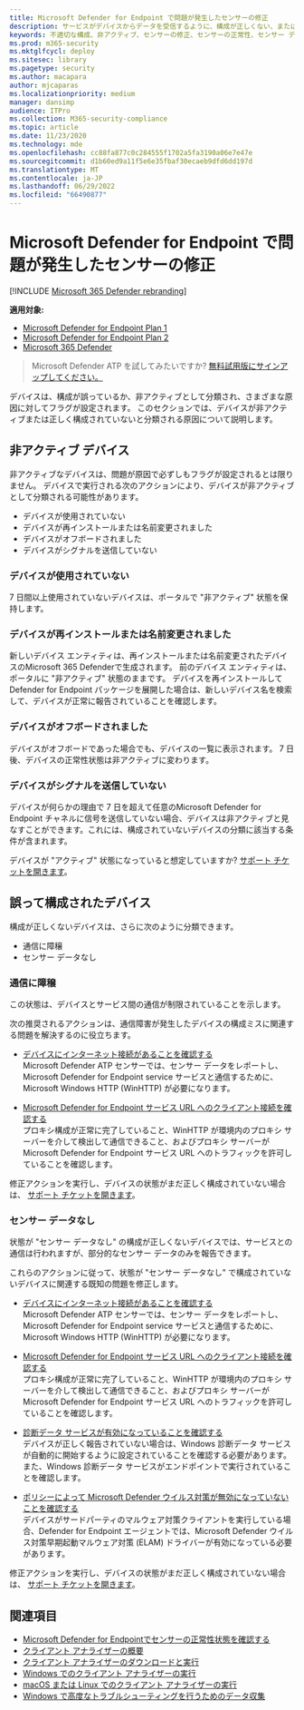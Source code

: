 ```yaml
---
title: Microsoft Defender for Endpoint で問題が発生したセンサーの修正
description: サービスがデバイスからデータを受信するように、構成が正しくない、または非アクティブであると報告されているデバイス センサーを修正します。
keywords: 不適切な構成、非アクティブ、センサーの修正、センサーの正常性、センサー データなし、センサー データ、通信障害、通信
ms.prod: m365-security
ms.mktglfcycl: deploy
ms.sitesec: library
ms.pagetype: security
ms.author: macapara
author: mjcaparas
ms.localizationpriority: medium
manager: dansimp
audience: ITPro
ms.collection: M365-security-compliance
ms.topic: article
ms.date: 11/23/2020
ms.technology: mde
ms.openlocfilehash: cc88fa877c0c284555f1702a5fa3190a06e7e47e
ms.sourcegitcommit: d1b60ed9a11f5e6e35fbaf30ecaeb9dfd6dd197d
ms.translationtype: MT
ms.contentlocale: ja-JP
ms.lasthandoff: 06/29/2022
ms.locfileid: "66490877"
---
```

# <a name="fix-unhealthy-sensors-in-microsoft-defender-for-endpoint"></a>Microsoft Defender for Endpoint で問題が発生したセンサーの修正

[!INCLUDE [Microsoft 365 Defender rebranding](../../includes/microsoft-defender.md)]

**適用対象:**
- [Microsoft Defender for Endpoint Plan 1](https://go.microsoft.com/fwlink/?linkid=2154037)
- [Microsoft Defender for Endpoint Plan 2](https://go.microsoft.com/fwlink/?linkid=2154037)
- [Microsoft 365 Defender](https://go.microsoft.com/fwlink/?linkid=2118804)

> Microsoft Defender ATP を試してみたいですか? [無料試用版にサインアップしてください。](https://signup.microsoft.com/create-account/signup?products=7f379fee-c4f9-4278-b0a1-e4c8c2fcdf7e&ru=https://aka.ms/MDEp2OpenTrial?ocid=docs-wdatp-fixsensor-abovefoldlink)

デバイスは、構成が誤っているか、非アクティブとして分類され、さまざまな原因に対してフラグが設定されます。 このセクションでは、デバイスが非アクティブまたは正しく構成されていないと分類される原因について説明します。

## <a name="inactive-devices"></a>非アクティブ デバイス

非アクティブなデバイスは、問題が原因で必ずしもフラグが設定されるとは限りません。 デバイスで実行される次のアクションにより、デバイスが非アクティブとして分類される可能性があります。

- デバイスが使用されていない
- デバイスが再インストールまたは名前変更されました
- デバイスがオフボードされました
- デバイスがシグナルを送信していない


### <a name="device-isnt-in-use"></a>デバイスが使用されていない

7 日間以上使用されていないデバイスは、ポータルで "非アクティブ" 状態を保持します。

### <a name="device-was-reinstalled-or-renamed"></a>デバイスが再インストールまたは名前変更されました
新しいデバイス エンティティは、再インストールまたは名前変更されたデバイスのMicrosoft 365 Defenderで生成されます。 前のデバイス エンティティは、ポータルに "非アクティブ" 状態のままです。 デバイスを再インストールして Defender for Endpoint パッケージを展開した場合は、新しいデバイス名を検索して、デバイスが正常に報告されていることを確認します。

### <a name="device-was-offboarded"></a>デバイスがオフボードされました
デバイスがオフボードであった場合でも、デバイスの一覧に表示されます。 7 日後、デバイスの正常性状態は非アクティブに変わります。

### <a name="device-isnt-sending-signals"></a>デバイスがシグナルを送信していない
デバイスが何らかの理由で 7 日を超えて任意のMicrosoft Defender for Endpoint チャネルに信号を送信していない場合、デバイスは非アクティブと見なすことができます。これには、構成されていないデバイスの分類に該当する条件が含まれます。

デバイスが "アクティブ" 状態になっていると想定していますか? [サポート チケットを開きます](https://support.microsoft.com/getsupport?wf=0&tenant=ClassicCommercial&oaspworkflow=start_1.0.0.0&locale=en-us&supportregion=en-us&pesid=16055&ccsid=636206786382823561)。

## <a name="misconfigured-devices"></a>誤って構成されたデバイス
構成が正しくないデバイスは、さらに次のように分類できます。
- 通信に障穣
- センサー データなし

### <a name="impaired-communications"></a>通信に障穣
この状態は、デバイスとサービス間の通信が制限されていることを示します。

次の推奨されるアクションは、通信障害が発生したデバイスの構成ミスに関連する問題を解決するのに役立ちます。

- [デバイスにインターネット接続があることを確認する](troubleshoot-onboarding.md#troubleshoot-onboarding-issues-on-the-device)</br>
  Microsoft Defender ATP センサーでは、センサー データをレポートし、Microsoft Defender for Endpoint service サービスと通信するために、Microsoft Windows HTTP (WinHTTP) が必要になります。

- [Microsoft Defender for Endpoint サービス URL へのクライアント接続を確認する](configure-proxy-internet.md#verify-client-connectivity-to-microsoft-defender-for-endpoint-service-urls)</br>
  プロキシ構成が正常に完了していること、WinHTTP が環境内のプロキシ サーバーを介して検出して通信できること、およびプロキシ サーバーがMicrosoft Defender for Endpoint サービス URL へのトラフィックを許可していることを確認します。

修正アクションを実行し、デバイスの状態がまだ正しく構成されていない場合は、 [サポート チケットを開きます](https://go.microsoft.com/fwlink/?LinkID=761093&clcid=0x409)。

### <a name="no-sensor-data"></a>センサー データなし
状態が "センサー データなし" の構成が正しくないデバイスでは、サービスとの通信は行われますが、部分的なセンサー データのみを報告できます。

これらのアクションに従って、状態が "センサー データなし" で構成されていないデバイスに関連する既知の問題を修正します。

- [デバイスにインターネット接続があることを確認する](troubleshoot-onboarding.md#troubleshoot-onboarding-issues-on-the-device)</br>
  Microsoft Defender ATP センサーでは、センサー データをレポートし、Microsoft Defender for Endpoint service サービスと通信するために、Microsoft Windows HTTP (WinHTTP) が必要になります。

- [Microsoft Defender for Endpoint サービス URL へのクライアント接続を確認する](configure-proxy-internet.md#verify-client-connectivity-to-microsoft-defender-for-endpoint-service-urls)</br>
  プロキシ構成が正常に完了していること、WinHTTP が環境内のプロキシ サーバーを介して検出して通信できること、およびプロキシ サーバーがMicrosoft Defender for Endpoint サービス URL へのトラフィックを許可していることを確認します。

- [診断データ サービスが有効になっていることを確認する](troubleshoot-onboarding.md#ensure-the-diagnostics-service-is-enabled)</br>
デバイスが正しく報告されていない場合は、Windows 診断データ サービスが自動的に開始するように設定されていることを確認する必要があります。 また、Windows 診断データ サービスがエンドポイントで実行されていることを確認します。

- [ポリシーによって Microsoft Defender ウイルス対策が無効になっていないことを確認する](troubleshoot-onboarding.md#ensure-that-microsoft-defender-antivirus-is-not-disabled-by-a-policy)</br>
デバイスがサードパーティのマルウェア対策クライアントを実行している場合、Defender for Endpoint エージェントでは、Microsoft Defender ウイルス対策早期起動マルウェア対策 (ELAM) ドライバーが有効になっている必要があります。

修正アクションを実行し、デバイスの状態がまだ正しく構成されていない場合は、 [サポート チケットを開きます](https://go.microsoft.com/fwlink/?LinkID=761093&clcid=0x409)。

## <a name="see-also"></a>関連項目
- [Microsoft Defender for Endpointでセンサーの正常性状態を確認する](check-sensor-status.md)
- [クライアント アナライザーの概要](overview-client-analyzer.md)
- [クライアント アナライザーのダウンロードと実行](download-client-analyzer.md)
- [Windows でのクライアント アナライザーの実行](run-analyzer-windows.md)
- [macOS または Linux でのクライアント アナライザーの実行](run-analyzer-macos-linux.md)
- [Windows で高度なトラブルシューティングを行うためのデータ収集](data-collection-analyzer.md)

